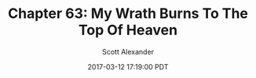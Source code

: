 ---
layout: chapter
title: "Chapter 63: My Wrath Burns To The Top Of Heaven"
author: Scott Alexander
description: https://unsongbook.com/chapter-63-my-wrath-burns-to-the-top-of-heaven/
date: 2017-03-12 17:19:00 PDT
length: 763427
duration: 191
guid: chapter-63-my-wrath-burns-to-the-top-of-heaven
---